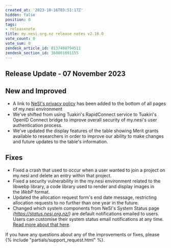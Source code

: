 ```yaml
---
created_at: '2023-10-16T03:51:17Z'
hidden: false
position: 0
tags:
- releasenote
title: my.nesi.org.nz release notes v2.18.0
vote_count: 0
vote_sum: 0
zendesk_article_id: 8137408794511
zendesk_section_id: 360001091155
---
```



## Release Update - 07 November 2023

## New and Improved

- A link to [NeSI's privacy
    policy](https://www.nesi.org.nz/about-us/security-privacy/privacy-policy)
    has been added to the bottom of all pages of my.nesi environment
- We've shifted from using Tuakiri's RapidConnect service to Tuakiri's
    OpenID Connect bridge to improve overall security of my.nesi's user
    authentication process.
- We've updated the display features of the table showing Merit grants
    available to researchers in order to improve our ability to make
    changes and future updates to the table's information.

## Fixes

- Fixed a crash that used to occur when a user wanted to join a
    project on my.nesi and delete an entry within that project.
- Fixed a security vulnerability in the my.nesi environment related to
    the libwebp library, a code library used to render and display
    images in the *WebP* format.
- Updated the allocation request form's end date message, restricting
    allocation requests to no further than one year in the future.
- Changed which system components from NeSI's System Status page
    *(<https://status.nesi.org.nz/>)* are default notifications emailed
    to users. Users can customise their system status email
    notifications at any time. [Read more about that
    here](../../General/Announcements/Status_page_subscription_notification_changes.md).

If you have any questions about any of the improvements or fixes, please
 {% include "partials/support_request.html" %}.
